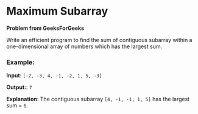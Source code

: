 # Maximum Subarray

**Problem from GeeksForGeeks**

Write an efficient program to find the sum of contiguous subarray within a one-dimensional array of numbers which has the largest sum.

### Example:
**Input**: `[-2, -3, 4, -1, -2, 1, 5, -3]`

**Output:**: `7`

**Explanation**: The contiguous subarray `[4, -1, -1, 1, 5]` has the largest sum = `6`.
